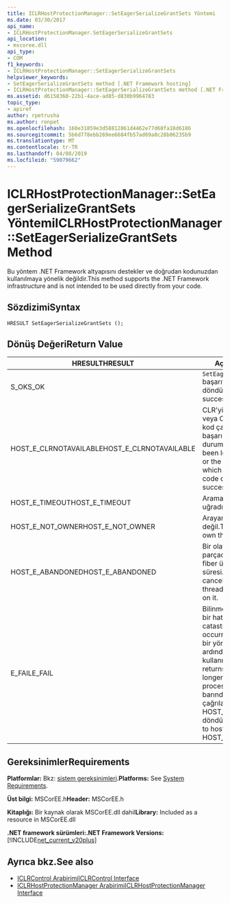 ```yaml
---
title: ICLRHostProtectionManager::SetEagerSerializeGrantSets Yöntemi
ms.date: 03/30/2017
api_name:
- ICLRHostProtectionManager.SetEagerSerializeGrantSets
api_location:
- mscoree.dll
api_type:
- COM
f1_keywords:
- ICLRHostProtectionManager::SetEagerSerializeGrantSets
helpviewer_keywords:
- SetEagerSerializeGrantSets method [.NET Framework hosting]
- ICLRHostProtectionManager::SetEagerSerializeGrantSets method [.NET Framework hosting]
ms.assetid: d6158360-22b1-4ace-ad85-d830b9964783
topic_type:
- apiref
author: rpetrusha
ms.author: ronpet
ms.openlocfilehash: 160e31859e3d58812861d4462e77d68fa18d6186
ms.sourcegitcommit: 5b6d778ebb269ee6684fb57ad69a8c28b06235b9
ms.translationtype: MT
ms.contentlocale: tr-TR
ms.lasthandoff: 04/08/2019
ms.locfileid: "59079662"
---
```

# <a name="iclrhostprotectionmanagerseteagerserializegrantsets-method"></a><span data-ttu-id="798b5-102">ICLRHostProtectionManager::SetEagerSerializeGrantSets Yöntemi</span><span class="sxs-lookup"><span data-stu-id="798b5-102">ICLRHostProtectionManager::SetEagerSerializeGrantSets Method</span></span>
<span data-ttu-id="798b5-103">Bu yöntem .NET Framework altyapısını destekler ve doğrudan kodunuzdan kullanılmaya yönelik değildir.</span><span class="sxs-lookup"><span data-stu-id="798b5-103">This method supports the .NET Framework infrastructure and is not intended to be used directly from your code.</span></span>  
  
## <a name="syntax"></a><span data-ttu-id="798b5-104">Sözdizimi</span><span class="sxs-lookup"><span data-stu-id="798b5-104">Syntax</span></span>  
  
```  
HRESULT SetEagerSerializeGrantSets ();  
```  
  
## <a name="return-value"></a><span data-ttu-id="798b5-105">Dönüş Değeri</span><span class="sxs-lookup"><span data-stu-id="798b5-105">Return Value</span></span>  
  
|<span data-ttu-id="798b5-106">HRESULT</span><span class="sxs-lookup"><span data-stu-id="798b5-106">HRESULT</span></span>|<span data-ttu-id="798b5-107">Açıklama</span><span class="sxs-lookup"><span data-stu-id="798b5-107">Description</span></span>|  
|-------------|-----------------|  
|<span data-ttu-id="798b5-108">S_OK</span><span class="sxs-lookup"><span data-stu-id="798b5-108">S_OK</span></span>|`SetEagerSerializeGrantSets` <span data-ttu-id="798b5-109">başarıyla döndürüldü.</span><span class="sxs-lookup"><span data-stu-id="798b5-109">returned successfully.</span></span>|  
|<span data-ttu-id="798b5-110">HOST_E_CLRNOTAVAILABLE</span><span class="sxs-lookup"><span data-stu-id="798b5-110">HOST_E_CLRNOTAVAILABLE</span></span>|<span data-ttu-id="798b5-111">CLR'yi bir işleme yüklü değil veya CLR içinde yönetilen kod çalıştıramaz veya çağrı başarılı şekilde işleme bir durumda.</span><span class="sxs-lookup"><span data-stu-id="798b5-111">The CLR has not been loaded into a process, or the CLR is in a state in which it cannot run managed code or process the call successfully.</span></span>|  
|<span data-ttu-id="798b5-112">HOST_E_TIMEOUT</span><span class="sxs-lookup"><span data-stu-id="798b5-112">HOST_E_TIMEOUT</span></span>|<span data-ttu-id="798b5-113">Arama zaman aşımına uğradı.</span><span class="sxs-lookup"><span data-stu-id="798b5-113">The call timed out.</span></span>|  
|<span data-ttu-id="798b5-114">HOST_E_NOT_OWNER</span><span class="sxs-lookup"><span data-stu-id="798b5-114">HOST_E_NOT_OWNER</span></span>|<span data-ttu-id="798b5-115">Arayan bir kilide sahip değil.</span><span class="sxs-lookup"><span data-stu-id="798b5-115">The caller does not own the lock.</span></span>|  
|<span data-ttu-id="798b5-116">HOST_E_ABANDONED</span><span class="sxs-lookup"><span data-stu-id="798b5-116">HOST_E_ABANDONED</span></span>|<span data-ttu-id="798b5-117">Bir olay engellenen bir iş parçacığı iptal edildi veya fiber üzerinde bekleme süresi.</span><span class="sxs-lookup"><span data-stu-id="798b5-117">An event was canceled while a blocked thread or fiber was waiting on it.</span></span>|  
|<span data-ttu-id="798b5-118">E_FAIL</span><span class="sxs-lookup"><span data-stu-id="798b5-118">E_FAIL</span></span>|<span data-ttu-id="798b5-119">Bilinmeyen geri dönülemez bir hata oluştu.</span><span class="sxs-lookup"><span data-stu-id="798b5-119">An unknown catastrophic failure occurred.</span></span> <span data-ttu-id="798b5-120">CLR, artık E_FAIL bir yöntemin dönüşünün ardından, işlem içinde kullanılamaz.</span><span class="sxs-lookup"><span data-stu-id="798b5-120">After a method returns E_FAIL, the CLR is no longer usable within the process.</span></span> <span data-ttu-id="798b5-121">Yöntemleri barındırma yapılan sonraki çağrılar HOST_E_CLRNOTAVAILABLE döndürür.</span><span class="sxs-lookup"><span data-stu-id="798b5-121">Subsequent calls to hosting methods return HOST_E_CLRNOTAVAILABLE.</span></span>|  
  
## <a name="requirements"></a><span data-ttu-id="798b5-122">Gereksinimler</span><span class="sxs-lookup"><span data-stu-id="798b5-122">Requirements</span></span>  
 <span data-ttu-id="798b5-123">**Platformlar:** Bkz: [sistem gereksinimleri](../../../../docs/framework/get-started/system-requirements.md).</span><span class="sxs-lookup"><span data-stu-id="798b5-123">**Platforms:** See [System Requirements](../../../../docs/framework/get-started/system-requirements.md).</span></span>  
  
 <span data-ttu-id="798b5-124">**Üst bilgi:** MSCorEE.h</span><span class="sxs-lookup"><span data-stu-id="798b5-124">**Header:** MSCorEE.h</span></span>  
  
 <span data-ttu-id="798b5-125">**Kitaplığı:** Bir kaynak olarak MSCorEE.dll dahil</span><span class="sxs-lookup"><span data-stu-id="798b5-125">**Library:** Included as a resource in MSCorEE.dll</span></span>  
  
 **<span data-ttu-id="798b5-126">.NET framework sürümleri:</span><span class="sxs-lookup"><span data-stu-id="798b5-126">.NET Framework Versions:</span></span>** [!INCLUDE[net_current_v20plus](../../../../includes/net-current-v20plus-md.md)]  
  
## <a name="see-also"></a><span data-ttu-id="798b5-127">Ayrıca bkz.</span><span class="sxs-lookup"><span data-stu-id="798b5-127">See also</span></span>

- [<span data-ttu-id="798b5-128">ICLRControl Arabirimi</span><span class="sxs-lookup"><span data-stu-id="798b5-128">ICLRControl Interface</span></span>](../../../../docs/framework/unmanaged-api/hosting/iclrcontrol-interface.md)
- [<span data-ttu-id="798b5-129">ICLRHostProtectionManager Arabirimi</span><span class="sxs-lookup"><span data-stu-id="798b5-129">ICLRHostProtectionManager Interface</span></span>](../../../../docs/framework/unmanaged-api/hosting/iclrhostprotectionmanager-interface.md)
